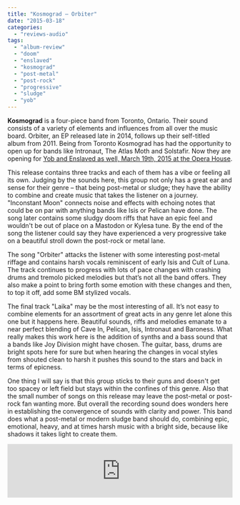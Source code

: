 ```yaml
---
title: "Kosmograd – Orbiter"
date: "2015-03-18"
categories: 
  - "reviews-audio"
tags: 
  - "album-review"
  - "doom"
  - "enslaved"
  - "kosmograd"
  - "post-metal"
  - "post-rock"
  - "progressive"
  - "sludge"
  - "yob"
---
```


**Kosmograd** is a four-piece band from Toronto, Ontario. Their sound consists of a variety of elements and influences from all over the music board. Orbiter, an EP released late in 2014, follows up their self-titled album from 2011. Being from Toronto Kosmograd has had the opportunity to open up for bands like Intronaut, The Atlas Moth and Solstafir. Now they are opening for [Yob and Enslaved as well, March 19](https://www.facebook.com/events/1521632384769343/)[th, 2015 at the Opera House](https://www.facebook.com/events/1521632384769343/).

This release contains three tracks and each of them has a vibe or feeling all its own. Judging by the sounds here, this group not only has a great ear and sense for their genre – that being post-metal or sludge; they have the ability to combine and create music that takes the listener on a journey. "Inconstant Moon" connects noise and effects with echoing notes that could be on par with anything bands like Isis or Pelican have done. The song later contains some sludgy doom riffs that have an epic feel and wouldn't be out of place on a Mastodon or Kylesa tune. By the end of the song the listener could say they have experienced a very progressive take on a beautiful stroll down the post-rock or metal lane.

The song "Orbiter" attacks the listener with some interesting post-metal riffage and contains harsh vocals reminiscent of early Isis and Cult of Luna. The track continues to progress with lots of pace changes with crashing drums and tremolo picked melodies but that’s not all the band offers. They also make a point to bring forth some emotion with these changes and then, to top it off, add some BM stylized vocals.

The final track "Laika" may be the most interesting of all. It’s not easy to combine elements for an assortment of great acts in any genre let alone this one but it happens here. Beautiful sounds, riffs and melodies emanate to a near perfect blending of Cave In, Pelican, Isis, Intronaut and Baroness. What really makes this work here is the addition of synths and a bass sound that a bands like Joy Division might have chosen. The guitar, bass, drums are bright spots here for sure but when hearing the changes in vocal styles from shouted clean to harsh it pushes this sound to the stars and back in terms of epicness.

One thing I will say is that this group sticks to their guns and doesn't get too spacey or left field but stays within the confines of this genre. Also that the small number of songs on this release may leave the post-metal or post-rock fan wanting more. But overall the recording sound does wonders here in establishing the convergence of sounds with clarity and power. This band does what a post-metal or modern sludge band should do, combining epic, emotional, heavy, and at times harsh music with a bright side, because like shadows it takes light to create them.

<iframe style="border: 0; width: 100%; height: 120px;" src="https://bandcamp.com/EmbeddedPlayer/album=1304807205/size=large/bgcol=ffffff/linkcol=0687f5/tracklist=false/artwork=small/transparent=true/" width="300" height="150" seamless=""><a href="http://kosmograd.bandcamp.com/album/orbiter">Orbiter by Kosmograd</a></iframe>
